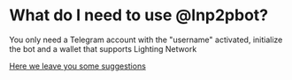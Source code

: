 # What do I need to use @lnp2pbot?

You only need a Telegram account with the "username" activated, initialize the bot and a wallet that supports Lighting Network&#x20;

[Here we leave you some suggestions](https://docs.lnp2pbot.com/faq/recommended-wallets)&#x20;
